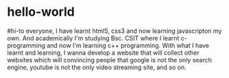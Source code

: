 # hello-world
#hi-to everyone,
  I have learnt html5, css3 and now learning javascripton my own. And academically I'm studying Bsc. CSIT where I learnt c-programming and now I'm learning c++ programming.
  With what I have learnt and learning, I wanna develop a website that will collect other websites which will convincing people that google is not the only search engine, youtube is not the only video streaming site, and so on.

